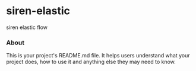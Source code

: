 siren-elastic
=============

siren elastic flow

### About

This is your project's README.md file. It helps users understand what your
project does, how to use it and anything else they may need to know.